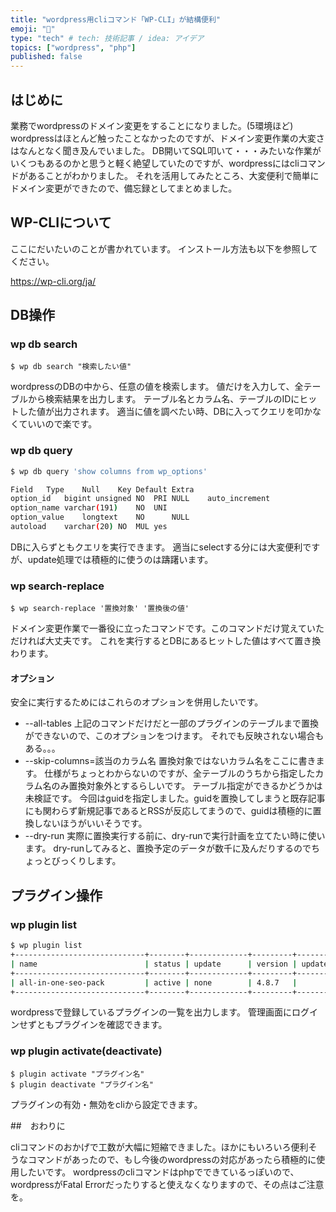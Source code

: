 ```yaml
---
title: "wordpress用cliコマンド「WP-CLI」が結構便利"
emoji: "📘"
type: "tech" # tech: 技術記事 / idea: アイデア
topics: ["wordpress", "php"]
published: false
---
```

## はじめに

業務でwordpressのドメイン変更をすることになりました。(5環境ほど)
wordpressはほとんど触ったことなかったのですが、ドメイン変更作業の大変さはなんとなく聞き及んでいました。
DB開いてSQL叩いて・・・みたいな作業がいくつもあるのかと思うと軽く絶望していたのですが、wordpressにはcliコマンドがあることがわかりました。
それを活用してみたところ、大変便利で簡単にドメイン変更ができたので、備忘録としてまとめました。

## WP-CLIについて

ここにだいたいのことが書かれています。
インストール方法も以下を参照してください。

https://wp-cli.org/ja/

## DB操作

### wp db search

```
$ wp db search "検索したい値"
```

wordpressのDBの中から、任意の値を検索します。
値だけを入力して、全テーブルから検索結果を出力します。
テーブル名とカラム名、テーブルのIDにヒットした値が出力されます。
適当に値を調べたい時、DBに入ってクエリを叩かなくていいので楽です。

### wp db query

```bash
$ wp db query 'show columns from wp_options'

Field	Type	Null	Key	Default	Extra
option_id	bigint unsigned	NO	PRI	NULL	auto_increment
option_name	varchar(191)	NO	UNI
option_value	longtext	NO		NULL
autoload	varchar(20)	NO	MUL	yes
```

DBに入らずともクエリを実行できます。
適当にselectする分には大変便利ですが、update処理では積極的に使うのは躊躇います。

### wp search-replace

```
$ wp search-replace '置換対象' '置換後の値'
```

ドメイン変更作業で一番役に立ったコマンドです。このコマンドだけ覚えていただければ大丈夫です。
これを実行するとDBにあるヒットした値はすべて置き換わります。

#### オプション

安全に実行するためにはこれらのオプションを併用したいです。

- --all-tables
    上記のコマンドだけだと一部のプラグインのテーブルまで置換ができないので、このオプションをつけます。
    それでも反映されない場合もある。。。
- --skip-columns=該当のカラム名
    置換対象ではないカラム名をここに書きます。
    仕様がちょっとわからないのですが、全テーブルのうちから指定したカラム名のみ置換対象外とするらしいです。
    テーブル指定ができるかどうかは未検証です。
    今回はguidを指定しました。guidを置換してしまうと既存記事にも関わらず新規記事であるとRSSが反応してまうので、guidは積極的に置換しないほうがいいそうです。
- --dry-run
    実際に置換実行する前に、dry-runで実行計画を立てたい時に使います。
    dry-runしてみると、置換予定のデータが数千に及んだりするのでちょっとびっくりします。

## プラグイン操作

### wp plugin list

```bash
$ wp plugin list
+-----------------------------+--------+-------------+---------+----------------+-------------+----------+--------------+
| name                        | status | update      | version | update_version | auto_update | requires | requires_php |
+-----------------------------+--------+-------------+---------+----------------+-------------+----------+--------------+
| all-in-one-seo-pack         | active | none        | 4.8.7   |                | off         |          |              |
+-----------------------------+--------+-------------+---------+----------------+-------------+----------+--------------+
```

wordpressで登録しているプラグインの一覧を出力します。
管理画面にログインせずともプラグインを確認できます。

### wp plugin activate(deactivate)

```
$ plugin activate "プラグイン名"
$ plugin deactivate "プラグイン名"
```

プラグインの有効・無効をcliから設定できます。

##　おわりに

cliコマンドのおかげで工数が大幅に短縮できました。ほかにもいろいろ便利そうなコマンドがあったので、もし今後のwordpressの対応があったら積極的に使用したいです。
wordpressのcliコマンドはphpでできているっぽいので、wordpressがFatal Errorだったりすると使えなくなりますので、その点はご注意を。